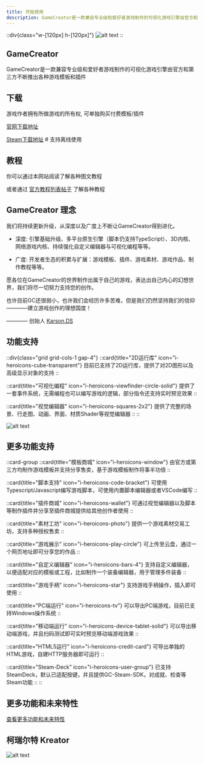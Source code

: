 ```yaml
---
title: 开始使用
description: GameCreator是一款兼容专业级和爱好者游戏制作的可视化游戏引擎由官方和第三方不断推出各种游戏模板和插件
---
```


::div{class="w-[120px] h-[120px]"}
![alt text](https://cdn.gcw.wiki.wiki/gcw/image/zh_hans/getting-started/1.introduction/image.png)
::

## GameCreator

GameCreator是一款兼容专业级和爱好者游戏制作的可视化游戏引擎由官方和第三方不断推出各种游戏模板和插件

## 下载

游戏作者拥有所做游戏的所有权, 可单独购买付费模板/插件

[官网下载地址](https://www.gamecreator.com.cn/soft)

[Steam下载地址](https://store.steampowered.com/app/1570130/GameCreator/) # 支持离线使用

## 教程

你可以通过本网站阅读了解各种图文教程

或者通过 [官方教程列表帖子](https://www.gamecreator.com.cn/forum/det/1055) 了解各种教程

## GameCreator 理念

我们将持续更新升级，从深度以及广度上不断让GameCreator得到进化。

- 深度: 引擎基础升级、多平台原生引擎（脚本仍支持TypeScript）、3D内核、网络游戏内核、持续强化自定义编辑器与可视化编程等等。

- 广度: 开发者生态的积累与扩展：游戏模板、插件、游戏素材、游戏作品、制作教程等等。

愿各位在GameCreator的世界制作出属于自己的游戏，表达出自己内心的幻想世界，我们将尽一切努力支持您的创作。

也许目前GC还很弱小，也许我们会经历许多苦难，但是我们仍然坚持我们的信仰————建立游戏创作的理想国度！

———— 创始人 [Karson.DS](https://www.gamecreator.com.cn/user/1)

## 功能支持

::div{class="grid grid-cols-1 gap-4"}
  ::card{title="2D运行库" icon="i-heroicons-cube-transparent"}
    目前已支持了2D运行库，提供了对2D图形以及高级显示对象的支持
  ::

  ::card{title="可视化编程" icon="i-heroicons-viewfinder-circle-solid"}
  提供了一套事件系统，无需编程也可以编写游戏的逻辑，部分指令还支持实时预览效果
  ::

  ::card{title="视觉编辑器" icon="i-heroicons-squares-2x2"}
  提供了完整的场景、行走图、动画、界面、材质Shader等视觉编辑器
  ::
::

![alt text](https://cdn.gcw.wiki.wiki/gcw/image/zh_hans/getting-started/2.aboutgc/100.png)

## 更多功能支持

::card-group
  ::card{title="模板商城" icon="i-heroicons-window"}
    由官方或第三方均制作游戏模板并支持分享售卖，基于游戏模板制作将事半功倍
  ::

  ::card{title="脚本支持" icon="i-heroicons-code-bracket"}
    可使用Typescript/Javascript编写游戏脚本，可使用内置脚本编辑器或者VSCode编写
  ::

  ::card{title="插件商城" icon="i-heroicons-wallet"}
    可通过视觉编辑器以及脚本等制作插件并分享至插件商城提供给其他创作者使用
  ::

  ::card{title="素材工坊" icon="i-heroicons-photo"}
    提供一个游戏素材交易工坊，支持多种授权售卖
  ::

  ::card{title="游戏展示" icon="i-heroicons-play-circle"}
    可上传至云盘，通过一个网页地址即可分享您的作品
  ::

  ::card{title="自定义编辑器" icon="i-heroicons-bars-4"}
    支持自定义编辑器，以便适配对应的模板或工程，比如制作一个装备编辑器，用于管理多件装备
  ::

  ::card{title="游戏手柄" icon="i-heroicons-star"}
    支持游戏手柄操作，插入即可使用
  ::

  ::card{title="PC端运行" icon="i-heroicons-tv"}
    可以导出PC端游戏，目前已支持Windows操作系统
  ::

  ::card{title="移动端运行" icon="i-heroicons-device-tablet-solid"}
    可以导出移动端游戏，并且扫码测试即可实时预览移动端游戏效果
  ::

  ::card{title="HTML5运行" icon="i-heroicons-credit-card"}
    可导出单独的HTML游戏，自建HTTP服务器即可运行
  ::

  ::card{title="Steam-Deck" icon="i-heroicons-user-group"}
    已支持SteamDeck，默认已适配按键，并且提供GC-Steam-SDK，对成就、检查等Steam功能
  ::
::

## 更多功能和未来特性

[查看更多功能和未来特性](https://www.gamecreator.com.cn/guidepage)

## 柯瑞尔特 Kreator

![alt text](https://cdn.gcw.wiki.wiki/gcw/image/zh_hans/getting-started/1.introduction/image2.png)
